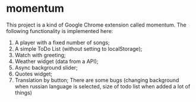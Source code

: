 # momentum
This project is a kind of Google Сhrome extension called momentum.
The following functionality is implemented here:
1. A player with a fixed number of songs;
2. A simple ToDo List (without setting to localStorage);
3. Watch with greeting;
4. Weather widget (data from a API);
5. Async background slider;
6. Quotes widget;
7. Translation by button;
There are some bugs (changing background when russian language is selected, size of todo list when added a lot of things)
